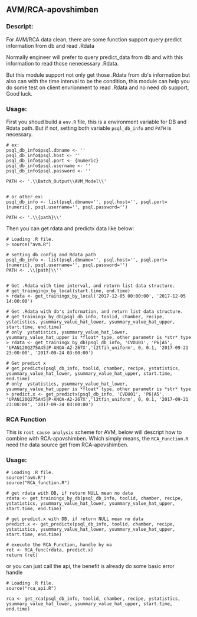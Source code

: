 ## AVM/RCA-apovshimben

### Descript: 
For AVM/RCA data clean, there are some function support query predict information from db and read .Rdata 

Normally engineer will prefer to query predict_data from db and with this information to read those nenecessary .Rdata.

But this module support not only get those .Rdata from db's information but also can with the time interval to be the condition, this module can help you do some test on client envrionment to read .Rdata and no need db support, Good luck.


### Usage:

First you shoud build a `env.R` file, this is a environment variable for DB and Rdata path. But if not, setting both variable `psql_db_info` and `PATH` is necessary.

```
# ex:
psql_db_info$psql.dbname <- ''
psql_db_info$psql.host <- ''
psql_db_info$psql.port <- {numeric}
psql_db_info$psql.username <- ''
psql_db_info$psql.password <- ''

PATH <- '.\\Batch_Output\\AVM_Model\\'


# or other ex:
psql_db_info <- list(psql.dbname='', psql.host='', psql.port={numeric}, psql.username='', psql.password='')

PATH <- '.\\{path}\\'
```


Then you can get rdata and predictx data like below:

```shell
# Loading .R file.
> source("avm.R")

# setting db config and Rdata path
psql_db_info <- list(psql.dbname='', psql.host='', psql.port={numeric}, psql.username='', psql.password='')
PATH <- .\\{path}\\''


# Get .Rdata with time interval, and return list data structure.
# get_traingingx_by_local(start.time, end.time)
> rdata <- get_trainingx_by_local('2017-12-05 00:00:00', '2017-12-05 14:00:00')

# Get .Rdata with db's information, and return list data structure.
# get_trainingx_by_db(psql_db_info, toolid, chamber, recipe, ystatistics, ysummary_value_hat_lower, ysummary_value_hat_upper, start.time, end.time)
# only  ystatistics, ysummary_value_hat_lower, ysummary_value_hat_upper is *float* type, other parametr is *str* type
> rdata <- get_trainingx_by_db(psql_db_info, 'CVDU01', 'P6|A5', 'UPAN120Q275A45|P-ANOA-A2-267X','l2tfin_uniform', 0, 0.1, '2017-09-21 23:00:00', '2017-09-24 03:00:00')

# Get predict x
# get_predictx(psql_db_info, toolid, chamber, recipe, ystatistics, ysummary_value_hat_lower, ysummary_value_hat_upper, start.time, end.time)
# only  ystatistics, ysummary_value_hat_lower, ysummary_value_hat_upper is *float* type, other parametr is *str* type
> predict.x <- get_predictx(psql_db_info, 'CVDU01', 'P6|A5', 'UPAN120Q275A45|P-ANOA-A2-267X','l2tfin_uniform', 0, 0.1, '2017-09-21 23:00:00', '2017-09-24 03:00:00')
```


### RCA Function

This is `root cause analysis` scheme for AVM, below will descript how to combine with RCA-apovshimben.
Which simply means, the `RCA_Functiom.R` need the data source get from RCA-apovshimben.


### Usage:

```shell
# Loading .R file.
source("avm.R")
source("RCA_function.R")

# get rdata with DB, if return NULL mean no data
rdata <- get_trainingx_by_db(psql_db_info, toolid, chamber, recipe, ystatistics, ysummary_value_hat_lower, ysummary_value_hat_upper, start.time, end.time)

# get predict.x with DB, if return NULL mean no data
predict.x <- get_predictx(psql_db_info, toolid, chamber, recipe, ystatistics, ysummary_value_hat_lower, ysummary_value_hat_upper, start.time, end.time)

# execute the RCA_Function, handle by ma
ret <- RCA_func(rdata, predict.x)
return (ret)
```

or you can just call the api, the benefit is already do some basic error handle

```shell
# Loading .R file.
source("rca_api.R")

rca <- get_rca(psql_db_info, toolid, chamber, recipe, ystatistics, ysummary_value_hat_lower, ysummary_value_hat_upper, start.time, end.time)
```